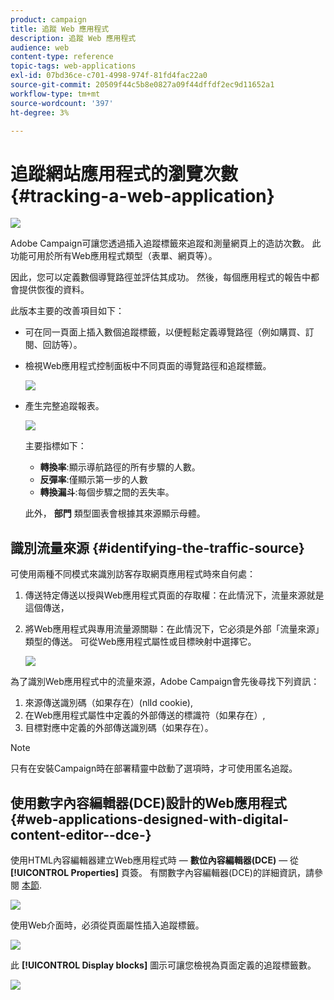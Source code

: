 ```yaml
---
product: campaign
title: 追蹤 Web 應用程式
description: 追蹤 Web 應用程式
audience: web
content-type: reference
topic-tags: web-applications
exl-id: 07bd36ce-c701-4998-974f-81fd4fac22a0
source-git-commit: 20509f44c5b8e0827a09f44dffdf2ec9d11652a1
workflow-type: tm+mt
source-wordcount: '397'
ht-degree: 3%

---
```


# 追蹤網站應用程式的瀏覽次數{#tracking-a-web-application}

![](../../assets/common.svg)

Adobe Campaign可讓您透過插入追蹤標籤來追蹤和測量網頁上的造訪次數。 此功能可用於所有Web應用程式類型（表單、網頁等）。

因此，您可以定義數個導覽路徑並評估其成功。 然後，每個應用程式的報告中都會提供恢復的資料。

此版本主要的改善項目如下：

* 可在同一頁面上插入數個追蹤標籤，以便輕鬆定義導覽路徑（例如購買、訂閱、回訪等）。
* 檢視Web應用程式控制面板中不同頁面的導覽路徑和追蹤標籤。

   ![](assets/trackers_1.png)

* 產生完整追蹤報表。

   ![](assets/trackers_5.png)

   主要指標如下：

   * **轉換率**:顯示導航路徑的所有步驟的人數。
   * **反彈率**:僅顯示第一步的人數
   * **轉換漏斗**:每個步驟之間的丟失率。

   此外， **部門** 類型圖表會根據其來源顯示母體。

## 識別流量來源 {#identifying-the-traffic-source}

可使用兩種不同模式來識別訪客存取網頁應用程式時來自何處：

1. 傳送特定傳送以授與Web應用程式頁面的存取權：在此情況下，流量來源就是這個傳送，
1. 將Web應用程式與專用流量源關聯：在此情況下，它必須是外部「流量來源」類型的傳送。 可從Web應用程式屬性或目標映射中選擇它。

   ![](assets/trackers_6.png)

為了識別Web應用程式中的流量來源，Adobe Campaign會先後尋找下列資訊：

1. 來源傳送識別碼（如果存在）(nlId cookie),
1. 在Web應用程式屬性中定義的外部傳送的標識符（如果存在）,
1. 目標對應中定義的外部傳送識別碼（如果存在）。

>[!NOTE]
>
>只有在安裝Campaign時在部署精靈中啟動了選項時，才可使用匿名追蹤。

## 使用數字內容編輯器(DCE)設計的Web應用程式 {#web-applications-designed-with-digital-content-editor--dce-}

使用HTML內容編輯器建立Web應用程式時 —  **數位內容編輯器(DCE)**  — 從 **[!UICONTROL Properties]** 頁簽。 有關數字內容編輯器(DCE)的詳細資訊，請參閱 [本節](about-campaign-html-editor.md).

![](assets/trackers_2.png)

使用Web介面時，必須從頁面屬性插入追蹤標籤。

![](assets/trackers_3.png)

此 **[!UICONTROL Display blocks]** 圖示可讓您檢視為頁面定義的追蹤標籤數。

![](assets/trackers_4.png)
